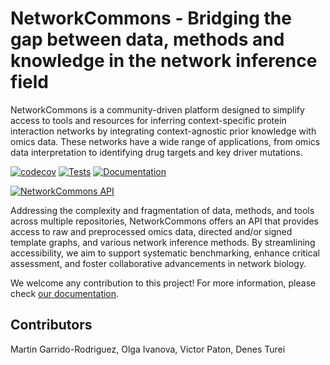 # NetworkCommons - Bridging the gap between data, methods and knowledge in the network inference field

NetworkCommons is a community-driven platform designed to simplify access to tools and resources for inferring context-specific protein interaction networks by integrating context-agnostic prior knowledge with omics data. These networks have a wide range of applications, from omics data interpretation to identifying drug targets and key driver mutations.

[![codecov][badge-cov]][link-cov]
[![Tests][badge-tests]][link-tests]
[![Documentation][badge-docs]][link-docs]

[![NetworkCommons API](https://raw.githubusercontent.com/saezlab/networkcommons/0d62d40ad0b3c7ab40b61f4f236af69ce9fa019f/docs/src/_static/nc_graphabs.svg)](https://networkcommons.readthedocs.io)

Addressing the complexity and fragmentation of data, methods, and tools across multiple repositories, NetworkCommons offers an API that provides access to raw and preprocessed omics data, directed and/or signed template graphs, and various network inference methods. By streamlining accessibility, we aim to support systematic benchmarking, enhance critical assessment, and foster collaborative advancements in network biology.

We welcome any contribution to this project! For more information, please check [our documentation](https://networkcommons.readthedocs.io). 

## Contributors

Martin Garrido-Rodriguez, Olga Ivanova, Victor Paton, Denes Turei

[badge-cov]: https://codecov.io/github/saezlab/networkcommons/graph/badge.svg?token=RH438ALJC2
[link-cov]: https://codecov.io/github/saezlab/networkcommons
[badge-tests]: https://img.shields.io/github/actions/workflow/status/saezlab/networkcommons/test.yaml?branch=main
[link-tests]: https://github.com/saezlab/networkcommons/actions/workflows/test.yml
[badge-docs]: https://img.shields.io/readthedocs/networkcommons
[link-docs]: https://networkcommons.readthedocs.io
